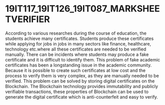# 19IT117_19IT126_19IT087_MARKSHEETVERIFIER

According to various researches during the course of education, the students achieve many certificates. Students produce these certificates while applying for jobs in jobs in many sectors like finance, healthcare, technology etc.where all these certificates are needed to be verified manually. There can be incidents where students may produce a fake certificate and it is difficult to identify them. This problem of fake academic certificates has been a longstanding issue in the academic community. Because it is possible to create such certificates at low cost and the process to verify them is very complex, as they are manually needed to be verified. This problem can be solved by storing digital certificates on the Blockchain. The Blockchain technology provides immutability and publicly verifiable transactions, these properties of Blockchain can be used to generate the digital certificate which is anti-counterfeit and easy to verify.

